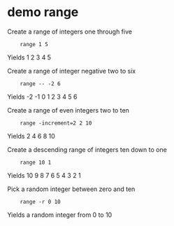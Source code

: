 
# demo range

Create a range of integers one through five

```shell
	range 1 5
```

Yields 1 2 3 4 5

Create a range of integer negative two to six

```shell
	range -- -2 6
```

Yields -2 -1 0 1 2 3 4 5 6

Create a range of even integers two to ten

```shell
	range -increment=2 2 10
```

Yields 2 4 6 8 10

Create a descending range of integers ten down to one

```shell
	range 10 1
```

Yields 10 9 8 7 6 5 4 3 2 1


Pick a random integer between zero and ten

```shell
	range -r 0 10
```

Yields a random integer from 0 to 10


